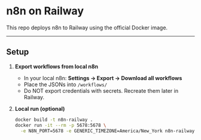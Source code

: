 # n8n on Railway

This repo deploys n8n to Railway using the official Docker image.

---

## Setup

1. **Export workflows from local n8n**
   - In your local n8n: **Settings → Export → Download all workflows**
   - Place the JSONs into `/workflows/`
   - Do NOT export credentials with secrets. Recreate them later in Railway.

2. **Local run (optional)**
   ```bash
   docker build -t n8n-railway .
   docker run -it --rm -p 5678:5678 \
     -e N8N_PORT=5678 -e GENERIC_TIMEZONE=America/New_York n8n-railway
